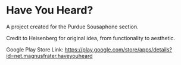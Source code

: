# Have You Heard?

A project created for the Purdue Sousaphone section.

Credit to Heisenberg for original idea, from functionality to aesthetic.


Google Play Store Link: https://play.google.com/store/apps/details?id=net.magnusfrater.haveyouheard
